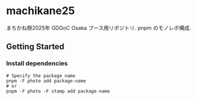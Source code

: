 # machikane25
まちかね祭2025年 GDGoC Osaka ブース用リポジトリ. pnpm のモノレポ構成.

## Getting Started

### Install dependencies
```shell
# Specify the package name
pnpm -F photo add package-name
# or
pnpm -F photo -F stamp add package-name
```
